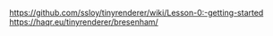 https://github.com/ssloy/tinyrenderer/wiki/Lesson-0:-getting-started
https://haqr.eu/tinyrenderer/bresenham/